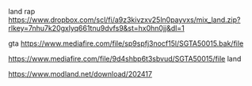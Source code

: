 

land rap
https://www.dropbox.com/scl/fi/a9z3kivzxv25ln0payvxs/mix_land.zip?rlkey=7nhu7k20gxlyq661tnu9dvfs9&st=hx0hn0jj&dl=1


gta
https://www.mediafire.com/file/sp9spfj3nocf15l/SGTA50015.bak/file


https://www.mediafire.com/file/9d4shbp6t3sbvud/SGTA50015/file
land

https://www.modland.net/download/202417
